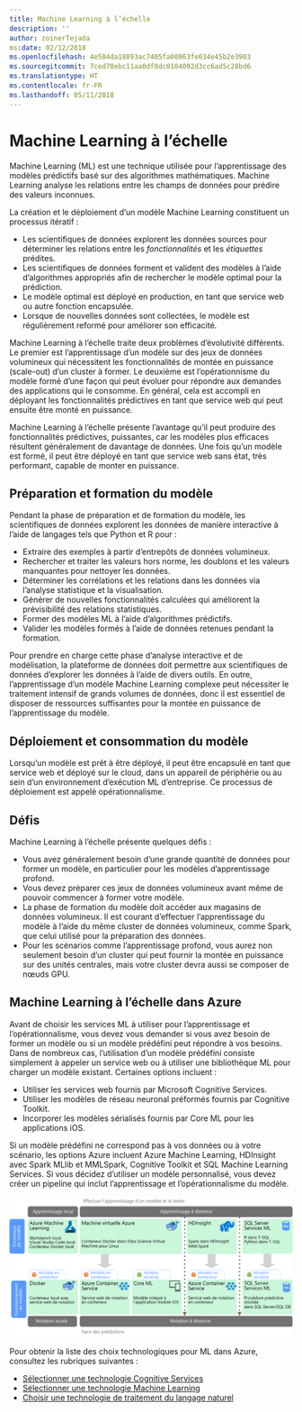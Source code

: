 ```yaml
---
title: Machine Learning à l’échelle
description: ''
author: zoinerTejada
ms:date: 02/12/2018
ms.openlocfilehash: 4e584da18893ac7405fa00863fe034e45b2e3903
ms.sourcegitcommit: 7ced70ebc11aa0df0dc0104092d3cc6ad5c28bd6
ms.translationtype: HT
ms.contentlocale: fr-FR
ms.lasthandoff: 05/11/2018
---
```

# <a name="machine-learning-at-scale"></a>Machine Learning à l’échelle

Machine Learning (ML) est une technique utilisée pour l’apprentissage des modèles prédictifs basé sur des algorithmes mathématiques. Machine Learning analyse les relations entre les champs de données pour prédire des valeurs inconnues.

La création et le déploiement d’un modèle Machine Learning constituent un processus itératif :

* Les scientifiques de données explorent les données sources pour déterminer les relations entre les *fonctionnalités* et les *étiquettes* prédites.
* Les scientifiques de données forment et valident des modèles à l’aide d’algorithmes appropriés afin de rechercher le modèle optimal pour la prédiction.
* Le modèle optimal est déployé en production, en tant que service web ou autre fonction encapsulée.
* Lorsque de nouvelles données sont collectées, le modèle est régulièrement reformé pour améliorer son efficacité.

Machine Learning à l’échelle traite deux problèmes d’évolutivité différents. Le premier est l’apprentissage d’un modèle sur des jeux de données volumineux qui nécessitent les fonctionnalités de montée en puissance (scale-out) d’un cluster à former. Le deuxième est l’opérationnisme du modèle formé d’une façon qui peut évoluer pour répondre aux demandes des applications qui le consomme. En général, cela est accompli en déployant les fonctionnalités prédictives en tant que service web qui peut ensuite être monté en puissance.

Machine Learning à l’échelle présente l’avantage qu’il peut produire des fonctionnalités prédictives, puissantes, car les modèles plus efficaces résultent généralement de davantage de données. Une fois qu’un modèle est formé, il peut être déployé en tant que service web sans état, très performant, capable de monter en puissance. 

## <a name="model-preparation-and-training"></a>Préparation et formation du modèle

Pendant la phase de préparation et de formation du modèle, les scientifiques de données explorent les données de manière interactive à l’aide de langages tels que Python et R pour :

* Extraire des exemples à partir d’entrepôts de données volumineux.
* Rechercher et traiter les valeurs hors norme, les doublons et les valeurs manquantes pour nettoyer les données.
* Déterminer les corrélations et les relations dans les données via l’analyse statistique et la visualisation.
* Générer de nouvelles fonctionnalités calculées qui améliorent la prévisibilité des relations statistiques.
* Former des modèles ML à l’aide d’algorithmes prédictifs.
* Valider les modèles formés à l’aide de données retenues pendant la formation.

Pour prendre en charge cette phase d’analyse interactive et de modélisation, la plateforme de données doit permettre aux scientifiques de données d’explorer les données à l’aide de divers outils. En outre, l’apprentissage d’un modèle Machine Learning complexe peut nécessiter le traitement intensif de grands volumes de données, donc il est essentiel de disposer de ressources suffisantes pour la montée en puissance de l’apprentissage du modèle.

## <a name="model-deployment-and-consumption"></a>Déploiement et consommation du modèle

Lorsqu’un modèle est prêt à être déployé, il peut être encapsulé en tant que service web et déployé sur le cloud, dans un appareil de périphérie ou au sein d’un environnement d’exécution ML d’entreprise. Ce processus de déploiement est appelé opérationnalisme.

## <a name="challenges"></a>Défis

Machine Learning à l’échelle présente quelques défis :

- Vous avez généralement besoin d’une grande quantité de données pour former un modèle, en particulier pour les modèles d’apprentissage profond.
- Vous devez préparer ces jeux de données volumineux avant même de pouvoir commencer à former votre modèle.
- La phase de formation du modèle doit accéder aux magasins de données volumineux. Il est courant d’effectuer l’apprentissage du modèle à l’aide du même cluster de données volumineux, comme Spark, que celui utilisé pour la préparation des données. 
- Pour les scénarios comme l’apprentissage profond, vous aurez non seulement besoin d’un cluster qui peut fournir la montée en puissance sur des unités centrales, mais votre cluster devra aussi se composer de nœuds GPU.

## <a name="machine-learning-at-scale-in-azure"></a>Machine Learning à l’échelle dans Azure

Avant de choisir les services ML à utiliser pour l’apprentissage et l’opérationnalisme, vous devez vous demander si vous avez besoin de former un modèle ou si un modèle prédéfini peut répondre à vos besoins. Dans de nombreux cas, l’utilisation d’un modèle prédéfini consiste simplement à appeler un service web ou à utiliser une bibliothèque ML pour charger un modèle existant. Certaines options incluent : 

- Utiliser les services web fournis par Microsoft Cognitive Services.
- Utiliser les modèles de réseau neuronal préformés fournis par Cognitive Toolkit.
- Incorporer les modèles sérialisés fournis par Core ML pour les applications iOS. 

Si un modèle prédéfini ne correspond pas à vos données ou à votre scénario, les options Azure incluent Azure Machine Learning, HDInsight avec Spark MLlib et MMLSpark, Cognitive Toolkit et SQL Machine Learning Services. Si vous décidez d’utiliser un modèle personnalisé, vous devez créer un pipeline qui inclut l’apprentissage et l’opérationnalisme du modèle. 

![Options de modèle dans Azure](./images/machine-learning-model-training-and-deployment.png)

Pour obtenir la liste des choix technologiques pour ML dans Azure, consultez les rubriques suivantes :

- [Sélectionner une technologie Cognitive Services](../technology-choices/cognitive-services.md)
- [Sélectionner une technologie Machine Learning](../technology-choices/data-science-and-machine-learning.md)
- [Choisir une technologie de traitement du langage naturel](../technology-choices/natural-language-processing.md)

